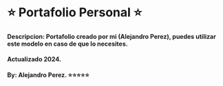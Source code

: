 # ⭐ Portafolio Personal ⭐
#### Descripcion: Portafolio creado por mi (Alejandro Perez), puedes utilizar este modelo en caso de que lo necesites.
#### Actualizado 2024.

**By: Alejandro Perez. ⭐⭐⭐⭐⭐**
